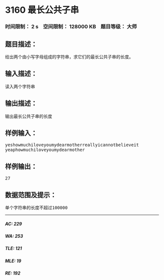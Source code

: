 # 3160 最长公共子串   
### 时间限制： 2 s&nbsp;&nbsp;&nbsp;&nbsp;空间限制： 128000 KB&nbsp;&nbsp;&nbsp;&nbsp;题目等级： 大师  
## 题目描述：  

<pre>
给出两个由小写字母组成的字符串，求它们的最长公共子串的长度。
</pre>
  
  
## 输入描述：  

<pre>
读入两个字符串
</pre>
  
  
## 输出描述：  

<pre>
输出最长公共子串的长度
</pre>
  
  
## 样例输入：  

<pre>
yeshowmuchiloveyoumydearmotherreallyicannotbelieveit  
yeaphowmuchiloveyoumydearmother
</pre>
  
  
## 样例输出：  

<pre>
27
</pre>
  
  
## 数据范围及提示：  

<pre>
单个字符串的长度不超过100000
</pre>
  
  
***  

##### AC: 229  
##### WA: 253  
##### TLE: 121  
##### MLE: 19  
##### RE: 192  
